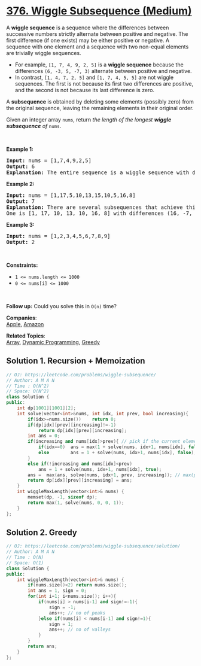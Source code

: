 # [376. Wiggle Subsequence (Medium)](https://leetcode.com/problems/wiggle-subsequence/)

<p>A <strong>wiggle sequence</strong> is a sequence where the differences between successive numbers strictly alternate between positive and negative. The first difference (if one exists) may be either positive or negative. A sequence with one element and a sequence with two non-equal elements are trivially wiggle sequences.</p>

<ul>
	<li>For example, <code>[1, 7, 4, 9, 2, 5]</code> is a <strong>wiggle sequence</strong> because the differences <code>(6, -3, 5, -7, 3)</code> alternate between positive and negative.</li>
	<li>In contrast, <code>[1, 4, 7, 2, 5]</code> and <code>[1, 7, 4, 5, 5]</code> are not wiggle sequences. The first is not because its first two differences are positive, and the second is not because its last difference is zero.</li>
</ul>

<p>A <strong>subsequence</strong> is obtained by deleting some elements (possibly zero) from the original sequence, leaving the remaining elements in their original order.</p>

<p>Given an integer array <code>nums</code>, return <em>the length of the longest <strong>wiggle subsequence</strong> of </em><code>nums</code>.</p>

<p>&nbsp;</p>
<p><strong>Example 1:</strong></p>

<pre><strong>Input:</strong> nums = [1,7,4,9,2,5]
<strong>Output:</strong> 6
<strong>Explanation:</strong> The entire sequence is a wiggle sequence with differences (6, -3, 5, -7, 3).
</pre>

<p><strong>Example 2:</strong></p>

<pre><strong>Input:</strong> nums = [1,17,5,10,13,15,10,5,16,8]
<strong>Output:</strong> 7
<strong>Explanation:</strong> There are several subsequences that achieve this length.
One is [1, 17, 10, 13, 10, 16, 8] with differences (16, -7, 3, -3, 6, -8).
</pre>

<p><strong>Example 3:</strong></p>

<pre><strong>Input:</strong> nums = [1,2,3,4,5,6,7,8,9]
<strong>Output:</strong> 2
</pre>

<p>&nbsp;</p>
<p><strong>Constraints:</strong></p>

<ul>
	<li><code>1 &lt;= nums.length &lt;= 1000</code></li>
	<li><code>0 &lt;= nums[i] &lt;= 1000</code></li>
</ul>

<p>&nbsp;</p>
<p><strong>Follow up:</strong> Could you solve this in <code>O(n)</code> time?</p>


**Companies**:  
[Apple](https://leetcode.com/company/apple), [Amazon](https://leetcode.com/company/amazon)

**Related Topics**:  
[Array](https://leetcode.com/tag/array/), [Dynamic Programming](https://leetcode.com/tag/dynamic-programming/), [Greedy](https://leetcode.com/tag/greedy/)

## Solution 1. Recursion + Memoization

```cpp
// OJ: https://leetcode.com/problems/wiggle-subsequence/
// Author: A M A N
// Time : O(N^2)
// Space: O(N^2)
class Solution {
public:
    int dp[1001][1001][2];
    int solve(vector<int>&nums, int idx, int prev, bool increasing){
        if(idx>=nums.size())    return 0;
        if(dp[idx][prev][increasing]!=-1)
            return dp[idx][prev][increasing];
        int ans = 0;
        if(increasing and nums[idx]>prev){ // pick if the current element follows the order
            if(idx==0)  ans = max(1 + solve(nums, idx+1, nums[idx], false), 1+ solve(nums, idx+1, nums[idx], true));
            else        ans = 1 + solve(nums, idx+1, nums[idx], false); 
        }
        else if(!increasing and nums[idx]<prev)
            ans = 1 + solve(nums, idx+1, nums[idx], true);
        ans =  max(ans, solve(nums, idx+1, prev, increasing)); // max(pick, skip)
        return dp[idx][prev][increasing] = ans;
    }
    int wiggleMaxLength(vector<int>& nums) {
        memset(dp, -1, sizeof dp);
        return max(1, solve(nums, 0, 0, 1));
    }
};
```

## Solution 2. Greedy

```cpp
// OJ: https://leetcode.com/problems/wiggle-subsequence/solution/
// Author: A M A N
// Time : O(N)
// Space: O(1)
class Solution {
public:
    int wiggleMaxLength(vector<int>& nums) {
        if(nums.size()<2) return nums.size();
        int ans = 1, sign = 0;
        for(int i=1; i<nums.size(); i++){
            if(nums[i] > nums[i-1] and sign!=-1){
                sign = -1;
                ans++; // no of peaks
            }else if(nums[i] < nums[i-1] and sign!=1){
                sign = 1;
                ans++; // no of valleys
            }
        }
        return ans;
    }
};
```